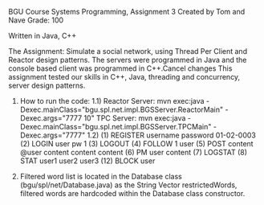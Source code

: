 BGU Course Systems Programming, Assignment 3 Created by Tom and Nave Grade: 100

Written in Java, C++

The Assignment:
Simulate a social network, using Thread Per Client and Reactor design patterns.
The servers were programmed in Java and the console based client was programmed in C++.Cancel changes
This assignment tested our skills in C++, Java, threading and concurrency, server design patterns.

1) How to run the code:
1.1)
Reactor Server:
mvn exec:java -Dexec.mainClass="bgu.spl.net.impl.BGSServer.ReactorMain" -Dexec.args="7777 10"
TPC Server:
mvn exec:java -Dexec.mainClass="bgu.spl.net.impl.BGSServer.TPCMain" -Dexec.args="7777"
1.2)
(1)  REGISTER username password 01-02-0003
(2)  LOGIN user pw 1
(3)  LOGOUT
(4)  FOLLOW 1 user
(5)  POST content @user content content content
(6)  PM user content
(7)  LOGSTAT
(8)  STAT user1 user2 user3
(12) BLOCK user

2) Filtered word list is located in the Database class (bgu/spl/net/Database.java)
   as the String Vector restrictedWords, filtered words are hardcoded within the 
   Database class constructor.
